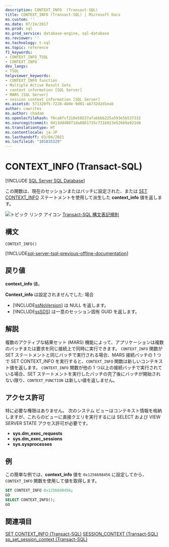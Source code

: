 ```yaml
---
description: CONTEXT_INFO  (Transact-SQL)
title: CONTEXT_INFO (Transact-SQL) | Microsoft Docs
ms.custom: ''
ms.date: 07/24/2017
ms.prod: sql
ms.prod_service: database-engine, sql-database
ms.reviewer: ''
ms.technology: t-sql
ms.topic: reference
f1_keywords:
- CONTEXT_INFO_TSQL
- CONTEXT_INFO
dev_langs:
- TSQL
helpviewer_keywords:
- CONTEXT_INFO function
- Multiple Active Result Sets
- context information [SQL Server]
- MARS [SQL Server]
- session context information [SQL Server]
ms.assetid: 571320f5-7228-4b0e-9d01-ab732d2d1eab
author: cawrites
ms.author: chadam
ms.openlocfilehash: f0ca8fcf210e58537afabbbb225a593e5b537332
ms.sourcegitcommit: 9413ddd8071da8861715c721b923e52669a921d8
ms.translationtype: HT
ms.contentlocale: ja-JP
ms.lasthandoff: 03/04/2021
ms.locfileid: "101835329"
---
```

# <a name="context_info--transact-sql"></a>CONTEXT_INFO  (Transact-SQL)
[!INCLUDE [SQL Server SQL Database](../../includes/applies-to-version/sql-asdb.md)]

この関数は、現在のセッションまたはバッチに設定された、または [SET CONTEXT_INFO](../../t-sql/statements/set-context-info-transact-sql.md) ステートメントを使用して派生した **context_info** 値を返します。
  
![トピック リンク アイコン](../../database-engine/configure-windows/media/topic-link.gif "トピック リンク アイコン") [Transact-SQL 構文表記規則](../../t-sql/language-elements/transact-sql-syntax-conventions-transact-sql.md)
  
## <a name="syntax"></a>構文  
  
```syntaxsql
CONTEXT_INFO()  
```  

[!INCLUDE[sql-server-tsql-previous-offline-documentation](../../includes/sql-server-tsql-previous-offline-documentation.md)]

## <a name="return-value"></a>戻り値
**context_info** 値。
  
**Context_info** は設定されませんでした: 場合
-   [!INCLUDE[ssNoVersion](../../includes/ssnoversion-md.md)] は NULL を返します。  
-   [!INCLUDE[ssSDS](../../includes/sssds-md.md)] は一意のセッション固有 GUID を返します。  
  
## <a name="remarks"></a>解説  
複数のアクティブな結果セット (MARS) 機能によって、アプリケーションは複数のバッチまたは要求を同じ接続上で同時に実行できます。 `CONTEXT_INFO` 関数が SET ステートメントと同じバッチで実行される場合、MARS 接続バッチの 1 つで SET CONTEXT_INFO を実行すると、`CONTEXT_INFO` 関数は新しいコンテキスト値を返します。 `CONTEXT_INFO` 関数が他の 1 つ以上の接続バッチで実行されている場合、SET ステートメントを実行したバッチの完了後にバッチが開始されない限り、`CONTEXT_FUNCTION` は新しい値を返しません。
  
## <a name="permissions"></a>アクセス許可  
特に必要な権限はありません。 次のシステム ビューはコンテキスト情報を格納しますが、これらのビューに直接クエリを実行するには SELECT および VIEW SERVER STATE アクセス許可が必要です。
- **sys.dm_exec_requests**
- **sys.dm_exec_sessions**
- **sys.sysprocesses**
  
## <a name="examples"></a>例  
この簡単な例では、**context_info** 値を `0x1256698456` に設定してから、`CONTEXT_INFO` 関数を使用して値を取得します。
  
```sql
SET CONTEXT_INFO 0x1256698456;  
GO  
SELECT CONTEXT_INFO();  
GO  
```  
  
## <a name="see-also"></a>関連項目
[SET CONTEXT_INFO &#40;Transact-SQL&#41;](../../t-sql/statements/set-context-info-transact-sql.md)
[SESSION_CONTEXT &#40;Transact-SQL&#41;](../../t-sql/functions/session-context-transact-sql.md)  
[sp_set_session_context &#40;Transact-SQL&#41;](../../sql/relational-databases/system-stored-procedures/sp-set-session-context-transact-sql.md)  
  
